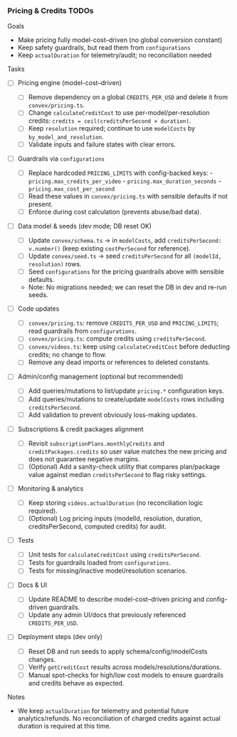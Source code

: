 ### Pricing & Credits TODOs

Goals
- Make pricing fully model-cost–driven (no global conversion constant)
- Keep safety guardrails, but read them from `configurations`
- Keep `actualDuration` for telemetry/audit; no reconciliation needed

Tasks
- [ ] Pricing engine (model-cost–driven)
  - [ ] Remove dependency on a global `CREDITS_PER_USD` and delete it from `convex/pricing.ts`.
  - [ ] Change `calculateCreditCost` to use per-model/per-resolution credits:
        `credits = ceil(creditsPerSecond × duration)`.
  - [ ] Keep `resolution` required; continue to use `modelCosts` by `by_model_and_resolution`.
  - [ ] Validate inputs and failure states with clear errors.

- [ ] Guardrails via `configurations`
  - [ ] Replace hardcoded `PRICING_LIMITS` with config-backed keys:
        - `pricing.max_credits_per_video`
        - `pricing.max_duration_seconds`
        - `pricing.max_cost_per_second`
  - [ ] Read these values in `convex/pricing.ts` with sensible defaults if not present.
  - [ ] Enforce during cost calculation (prevents abuse/bad data).

- [ ] Data model & seeds (dev mode; DB reset OK)
  - [ ] Update `convex/schema.ts` → in `modelCosts`, add `creditsPerSecond: v.number()` (keep existing `costPerSecond` for reference).
  - [ ] Update `convex/seed.ts` → seed `creditsPerSecond` for all `(modelId, resolution)` rows.
  - [ ] Seed `configurations` for the pricing guardrails above with sensible defaults.
  - Note: No migrations needed; we can reset the DB in dev and re-run seeds.

- [ ] Code updates
  - [ ] `convex/pricing.ts`: remove `CREDITS_PER_USD` and `PRICING_LIMITS`; read guardrails from `configurations`.
  - [ ] `convex/pricing.ts`: compute credits using `creditsPerSecond`.
  - [ ] `convex/videos.ts`: keep using `calculateCreditCost` before deducting credits; no change to flow.
  - [ ] Remove any dead imports or references to deleted constants.

- [ ] Admin/config management (optional but recommended)
  - [ ] Add queries/mutations to list/update `pricing.*` configuration keys.
  - [ ] Add queries/mutations to create/update `modelCosts` rows including `creditsPerSecond`.
  - [ ] Add validation to prevent obviously loss-making updates.

- [ ] Subscriptions & credit packages alignment
  - [ ] Revisit `subscriptionPlans.monthlyCredits` and `creditPackages.credits` so user value matches the new pricing and does not guarantee negative margins.
  - [ ] (Optional) Add a sanity-check utility that compares plan/package value against median `creditsPerSecond` to flag risky settings.

- [ ] Monitoring & analytics
  - [ ] Keep storing `videos.actualDuration` (no reconciliation logic required).
  - [ ] (Optional) Log pricing inputs (modelId, resolution, duration, creditsPerSecond, computed credits) for audit.

- [ ] Tests
  - [ ] Unit tests for `calculateCreditCost` using `creditsPerSecond`.
  - [ ] Tests for guardrails loaded from `configurations`.
  - [ ] Tests for missing/inactive model/resolution scenarios.

- [ ] Docs & UI
  - [ ] Update README to describe model-cost–driven pricing and config-driven guardrails.
  - [ ] Update any admin UI/docs that previously referenced `CREDITS_PER_USD`.

- [ ] Deployment steps (dev only)
  - [ ] Reset DB and run seeds to apply schema/config/modelCosts changes.
  - [ ] Verify `getCreditCost` results across models/resolutions/durations.
  - [ ] Manual spot-checks for high/low cost models to ensure guardrails and credits behave as expected.

Notes
- We keep `actualDuration` for telemetry and potential future analytics/refunds. No reconciliation of charged credits against actual duration is required at this time.

